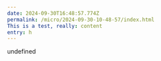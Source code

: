 ```yaml
---
date: 2024-09-30T16:48:57.774Z
permalink: /micro/2024-09-30-10-48-57/index.html
This is a test, really: content
entry: h
---
```

undefined
